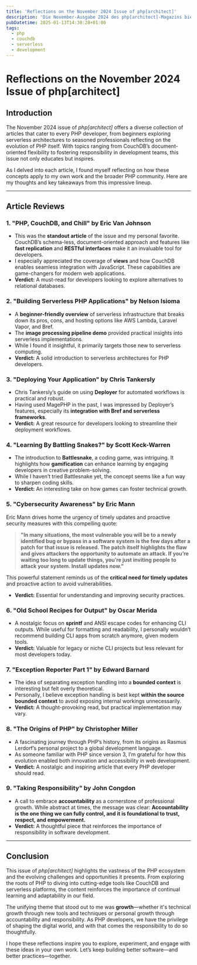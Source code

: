 ```yaml
---
title: 'Reflections on the November 2024 Issue of php[architect]'
description: 'Die November-Ausgabe 2024 des php[architect]-Magazins bietet eine vielfältige Sammlung von Artikeln, die sich an PHP-Entwickler aller Erfahrungsstufen richten. Themen wie CouchDBs dokumentenorientierte Flexibilität, serverlose Architekturen und die Entwicklung von PHP selbst werden behandelt. Die Ausgabe zielt darauf ab, Entwickler zu informieren und zu inspirieren, indem sie sowohl technische Einblicke als auch Reflexionen über die Verantwortung in Entwicklungsteams bietet.'
pubDatetime: 2025-01-13T14:38:28+01:00
tags:
  - php
  - couchdb
  - serverless
  - development
---
```


# Reflections on the November 2024 Issue of php[architect]

## Introduction
The November 2024 issue of *php[architect]* offers a diverse collection of articles that cater to every PHP developer, from beginners exploring serverless architectures to seasoned professionals reflecting on the evolution of PHP itself. With topics ranging from CouchDB’s document-oriented flexibility to fostering responsibility in development teams, this issue not only educates but inspires.

As I delved into each article, I found myself reflecting on how these concepts apply to my own work and the broader PHP community. Here are my thoughts and key takeaways from this impressive lineup.

---

## Article Reviews

### 1. "PHP, CouchDB, and Chill" by Eric Van Johnson
- This was the **standout article** of the issue and my personal favorite. CouchDB’s schema-less, document-oriented approach and features like **fast replication** and **RESTful interfaces** make it an invaluable tool for developers.
- I especially appreciated the coverage of **views** and how CouchDB enables seamless integration with JavaScript. These capabilities are game-changers for modern web applications.
- **Verdict:** A must-read for developers looking to explore alternatives to relational databases.

### 2. "Building Serverless PHP Applications" by Nelson Isioma
- A **beginner-friendly overview** of serverless infrastructure that breaks down its pros, cons, and hosting options like AWS Lambda, Laravel Vapor, and Bref.
- The **image processing pipeline demo** provided practical insights into serverless implementations.
- While I found it insightful, it primarily targets those new to serverless computing.
- **Verdict:** A solid introduction to serverless architectures for PHP developers.

### 3. "Deploying Your Application" by Chris Tankersly
- Chris Tankersly’s guide on using **Deployer** for automated workflows is practical and robust.
- Having used MagePHP in the past, I was impressed by Deployer’s features, especially its **integration with Bref and serverless frameworks**.
- **Verdict:** A great resource for developers looking to streamline their deployment workflows.

### 4. "Learning By Battling Snakes?" by Scott Keck-Warren
- The introduction to **Battlesnake**, a coding game, was intriguing. It highlights how **gamification** can enhance learning by engaging developers in creative problem-solving.
- While I haven’t tried Battlesnake yet, the concept seems like a fun way to sharpen coding skills.
- **Verdict:** An interesting take on how games can foster technical growth.

### 5. "Cybersecurity Awareness" by Eric Mann
Eric Mann drives home the urgency of timely updates and proactive security measures with this compelling quote:

> **"In many situations, the most vulnerable you will be to a newly identified bug or bypass in a software system is the few days after a patch for that issue is released. The patch itself highlights the flaw and gives attackers the opportunity to automate an attack. If you’re waiting too long to update things, you’re just inviting people to attack your system. Install updates now."**

This powerful statement reminds us of the **critical need for timely updates** and proactive action to avoid vulnerabilities.

- **Verdict:** Essential for understanding and improving security practices.

### 6. "Old School Recipes for Output" by Oscar Merida
- A nostalgic focus on **sprintf** and ANSI escape codes for enhancing CLI outputs. While useful for formatting and readability, I personally wouldn’t recommend building CLI apps from scratch anymore, given modern tools.
- **Verdict:** Valuable for legacy or niche CLI projects but less relevant for most developers today.

### 7. "Exception Reporter Part 1" by Edward Barnard
- The idea of separating exception handling into a **bounded context** is interesting but felt overly theoretical.
- Personally, I believe exception handling is best kept **within the source bounded context** to avoid exposing internal workings unnecessarily.
- **Verdict:** A thought-provoking read, but practical implementation may vary.

### 8. "The Origins of PHP" by Christopher Miller
- A fascinating journey through PHP’s history, from its origins as Rasmus Lerdorf’s personal project to a global development language.
- As someone familiar with PHP since version 3, I’m grateful for how this evolution enabled both innovation and accessibility in web development.
- **Verdict:** A nostalgic and inspiring article that every PHP developer should read.

### 9. "Taking Responsibility" by John Congdon
- A call to embrace **accountability** as a cornerstone of professional growth. While abstract at times, the message was clear: **Accountability is the one thing we can fully control, and it is foundational to trust, respect, and empowerment.**
- **Verdict:** A thoughtful piece that reinforces the importance of responsibility in software development.

---

## Conclusion
This issue of *php[architect]* highlights the vastness of the PHP ecosystem and the evolving challenges and opportunities it presents. From exploring the roots of PHP to diving into cutting-edge tools like CouchDB and serverless platforms, the content reinforces the importance of continual learning and adaptability in our field.

The unifying theme that stood out to me was **growth**—whether it's technical growth through new tools and techniques or personal growth through accountability and responsibility. As PHP developers, we have the privilege of shaping the digital world, and with that comes the responsibility to do so thoughtfully.

I hope these reflections inspire you to explore, experiment, and engage with these ideas in your own work. Let’s keep building better software—and better practices—together.